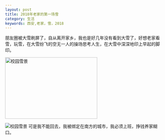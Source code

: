 ```yaml
---
layout: post
title: 2018年老家的第一场雪
category: 生活
keywords: 西安,老家，雪，2018
---
```

朋友圈被大雪刷屏了，自从离开家乡，我也是好几年没有看到大雪了，好想老家看雪，玩雪，在大雪纷飞的空无一人的操场思考人生，在大雪中深深地印上早起的脚印。

<img src="https://github.com/zhangdavi/zhangdavi.github.io/blob/master/photo/20180104160701.jpg" width = "300" height = "200" alt="校园雪景" align=center />

![校园雪景](https://github.com/zhangdavi/zhangdavi.github.io/blob/master/photo/20180104160701.jpg)
可是我不能回去，我被绑定在南方的城市，我必须上班，挣钱养家糊口。

